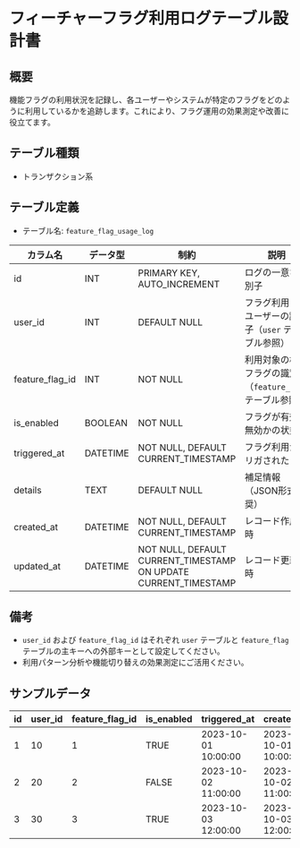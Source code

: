 # フィーチャーフラグ利用ログテーブル設計書

## 概要
機能フラグの利用状況を記録し、各ユーザーやシステムが特定のフラグをどのように利用しているかを追跡します。これにより、フラグ運用の効果測定や改善に役立てます。

## テーブル種類
- トランザクション系

## テーブル定義
- テーブル名: `feature_flag_usage_log`

| カラム名         | データ型      | 制約                                      | 説明                                    |
|------------------|---------------|-------------------------------------------|-----------------------------------------|
| id               | INT           | PRIMARY KEY, AUTO_INCREMENT               | ログの一意な識別子                        |
| user_id          | INT           | DEFAULT NULL                              | フラグ利用したユーザーの識別子（`user` テーブル参照） |
| feature_flag_id  | INT           | NOT NULL                                  | 利用対象の機能フラグの識別子（`feature_flag` テーブル参照） |
| is_enabled       | BOOLEAN       | NOT NULL                                  | フラグが有効か無効かの状態                |
| triggered_at     | DATETIME      | NOT NULL, DEFAULT CURRENT_TIMESTAMP       | フラグ利用がトリガされた日時             |
| details          | TEXT          | DEFAULT NULL                              | 補足情報（JSON形式推奨）                |
| created_at       | DATETIME      | NOT NULL, DEFAULT CURRENT_TIMESTAMP       | レコード作成日時                        |
| updated_at       | DATETIME      | NOT NULL, DEFAULT CURRENT_TIMESTAMP ON UPDATE CURRENT_TIMESTAMP | レコード更新日時            |

## 備考
- `user_id` および `feature_flag_id` はそれぞれ `user` テーブルと `feature_flag` テーブルの主キーへの外部キーとして設定してください。
- 利用パターン分析や機能切り替えの効果測定にご活用ください。

## サンプルデータ
| id | user_id | feature_flag_id | is_enabled | triggered_at          | created_at           | updated_at           |
|----|---------|-----------------|------------|-----------------------|----------------------|----------------------|
| 1  | 10      | 1               | TRUE       | 2023-10-01 10:00:00   | 2023-10-01 10:00:00  | 2023-10-01 10:00:00  |
| 2  | 20      | 2               | FALSE      | 2023-10-02 11:00:00   | 2023-10-02 11:00:00  | 2023-10-02 11:00:00  |
| 3  | 30      | 3               | TRUE       | 2023-10-03 12:00:00   | 2023-10-03 12:00:00  | 2023-10-03 12:00:00  |
